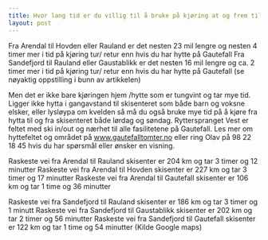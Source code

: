 ```yaml
---
title: Hvor lang tid er du villig til å bruke på kjøring at og frem til hytta på fjellet?
layout: post
---
```



Fra Arendal til Hovden eller Rauland er det nesten 23 mil lengre og nesten 4 timer mer i tid på kjøring tur/ retur enn hvis du har hytte på Gautefall 
Fra Sandefjord til Rauland eller Gaustablikk er det nesten 16 mil lengre og ca. 2 timer mer i tid på kjøring tur/ retur enn hvis du har hytte på Gautefall (se nøyaktig oppstilling i bunn av artikkelen)

<!--more--> 

Men det er ikke bare kjøringen hjem /hytte som er tungvint og tar mye tid. Ligger ikke hytta i gangavstand til skisenteret som både barn og voksne elsker, eller lysløypa om kvelden så må du også bruke mye tid på å kjøre fra hytta til og fra skisenteret både lørdag og søndag.
Rytterspranget Vest er feltet med ski in/out og nærhet til alle fasilitetene på Gautefall. Les mer om hyttefeltet og området på www.gautefalltomter.no eller ring Olav på 98 22 18 45 hvis du har spørsmål eller ønsker en visning.

Raskeste vei fra Arendal til Rauland skisenter er 204 km og tar 3 timer og 12 minutter
Raskeste vei fra Arendal til Hovden skisenter er 227 km og tar 3 timer og 17 minutter
Raskeste vei fra Arendal til Gautefall skisenter er 106 km og tar 1 time og 36 minutter

Raskeste vei fra Sandefjord til Rauland skisenter er 186 km og tar 3 timer og 1 minutt
Raskeste vei fra Sandefjord til Gaustablikk skisenter er 202 km og tar 2 timer og 56 minutter
Raskeste vei fra Sandefjord til Gautefall skisenter er 122 km og tar 1 time og 54 minutter
(Kilde Google maps)
